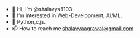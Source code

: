 - 👋 Hi, I’m @shalavya8103
- 👀 I’m interested in Web-Development, AI/ML.
-  🌱 Python,c,js.
- 📫 How to reach me shalavyaagrawal@gmail.com

<!--
**Shalavya8103/Shalavya8103** is a ✨ _special_ ✨ repository because its `README.md` (this file) appears on your GitHub profile.

Here are some ideas to get you started:

- 🔭 I’m currently working on ...
- 🌱 I’m currently learning ...
- 👯 I’m looking to collaborate on ...
- 🤔 I’m looking for help with ...
- 💬 Ask me about ...
- 📫 How to reach me: ...
- 😄 Pronouns: ...
- ⚡ Fun fact: ...
-->

